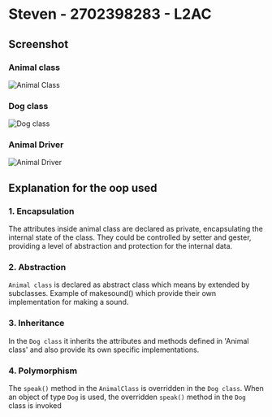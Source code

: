 # Steven - 2702398283 - L2AC

## Screenshot
### Animal class
![Animal Class](https://github.com/Setevald/Java_TA/assets/133423110/8f37ba9c-e3d1-4a90-9b8f-16e7db333fa8)

### Dog class
![Dog class](https://github.com/Setevald/Java_TA/assets/133423110/a4a78114-32af-4afd-ad46-9498eb18075d)

### Animal Driver
![Animal Driver](https://github.com/Setevald/Java_TA/assets/133423110/06472e77-8ae3-4b02-a8da-042352d8fc32)

## Explanation for the oop used
### 1. Encapsulation
The attributes inside animal class are declared as private, encapsulating the internal state of the class. They could be controlled by setter and gester, providing a level of abstraction and protection for the internal data.

### 2. Abstraction
`Animal class` is declared as abstract class which means by extended by subclasses. Example of makesound() which provide their own implementation for making a sound.

### 3. Inheritance 
In the `Dog class` it inherits the attributes and methods defined in 'Animal class' and also provide its own specific implementations. 

### 4. Polymorphism
The `speak()` method in the `AnimalClass` is overridden in the `Dog class`. When an object of type `Dog` is used, the overridden `speak()` method in the `Dog` class is invoked
